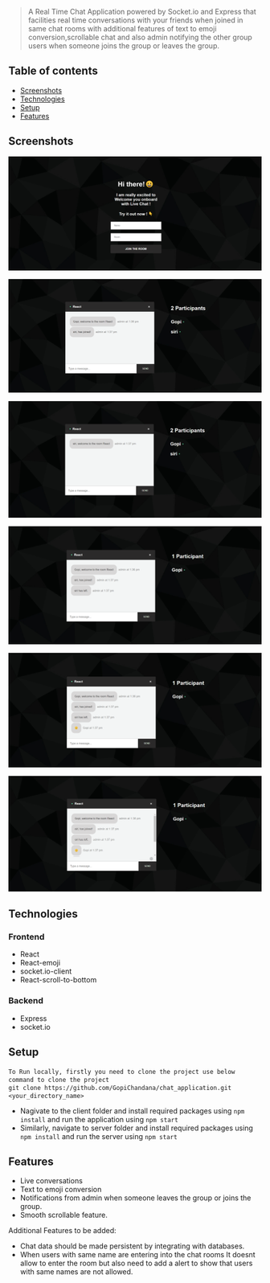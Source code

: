 
> A Real Time Chat Application powered by Socket.io and Express that facilities real time conversations with your friends when joined in same chat rooms with additional features of text to emoji conversion,scrollable chat and also admin notifying the other group users when someone joins the group or leaves the group.

## Table of contents
* [Screenshots](#screenshots)
* [Technologies](#technologies)
* [Setup](#setup)
* [Features](#features)


## Screenshots
![Landing Page](https://github.com/GopiChandana/chat_application/blob/master/Screenshots/Screenshot%20(4126).png?raw=true)

![ Page1](https://github.com/GopiChandana/chat_application/blob/master/Screenshots/Screenshot%20(4127).png?raw=true)

![Page2](https://github.com/GopiChandana/chat_application/blob/master/Screenshots/Screenshot%20(4128).png?raw=true)

![Page3](https://github.com/GopiChandana/chat_application/blob/master/Screenshots/Screenshot%20(4129).png?raw=true)

![Page4](https://github.com/GopiChandana/chat_application/blob/master/Screenshots/Screenshot%20(4130).png?raw=true)

![Page5](https://github.com/GopiChandana/chat_application/blob/master/Screenshots/Screenshot%20(4132).png?raw=true)


## Technologies
### Frontend
* React
* React-emoji
* socket.io-client
* React-scroll-to-bottom
### Backend
* Express
* socket.io

## Setup
```
To Run locally, firstly you need to clone the project use below command to clone the project
git clone https://github.com/GopiChandana/chat_application.git <your_directory_name>
```
* Nagivate to the client folder and install required packages using ```npm install``` and run the application using ```npm start```
* Similarly, navigate to server folder and install required packages using ```npm install``` and run the server using ```npm start```
## Features
* Live conversations
* Text to emoji conversion
* Notifications from admin when someone leaves the group or joins the group.
* Smooth scrollable feature.

Additional Features to be added:
* Chat data should be made persistent by integrating with databases.
* When users with same name are entering into the chat rooms It doesnt allow to enter the room but also need to add a alert to show that users with same names are not allowed.


